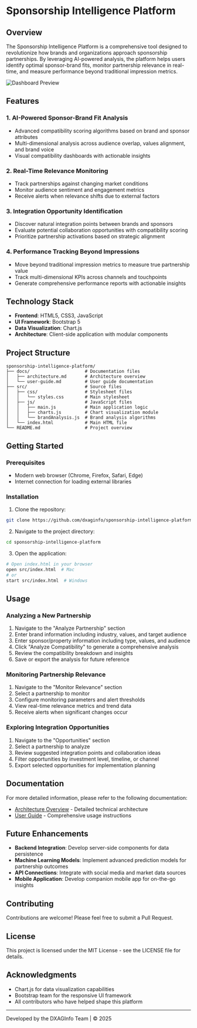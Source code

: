 # Sponsorship Intelligence Platform

## Overview

The Sponsorship Intelligence Platform is a comprehensive tool designed to revolutionize how brands and organizations approach sponsorship partnerships. By leveraging AI-powered analysis, the platform helps users identify optimal sponsor-brand fits, monitor partnership relevance in real-time, and measure performance beyond traditional impression metrics.

![Dashboard Preview](https://via.placeholder.com/800x450?text=Sponsorship+Intelligence+Platform)

## Features

### 1. AI-Powered Sponsor-Brand Fit Analysis
- Advanced compatibility scoring algorithms based on brand and sponsor attributes
- Multi-dimensional analysis across audience overlap, values alignment, and brand voice
- Visual compatibility dashboards with actionable insights

### 2. Real-Time Relevance Monitoring
- Track partnerships against changing market conditions
- Monitor audience sentiment and engagement metrics
- Receive alerts when relevance shifts due to external factors

### 3. Integration Opportunity Identification
- Discover natural integration points between brands and sponsors
- Evaluate potential collaboration opportunities with compatibility scoring
- Prioritize partnership activations based on strategic alignment

### 4. Performance Tracking Beyond Impressions
- Move beyond traditional impression metrics to measure true partnership value
- Track multi-dimensional KPIs across channels and touchpoints
- Generate comprehensive performance reports with actionable insights

## Technology Stack

- **Frontend**: HTML5, CSS3, JavaScript
- **UI Framework**: Bootstrap 5
- **Data Visualization**: Chart.js
- **Architecture**: Client-side application with modular components

## Project Structure

```
sponsorship-intelligence-platform/
├── docs/                     # Documentation files
│   ├── architecture.md       # Architecture overview
│   └── user-guide.md         # User guide documentation
├── src/                      # Source files
│   ├── css/                  # Stylesheet files
│   │   └── styles.css        # Main stylesheet
│   ├── js/                   # JavaScript files
│   │   ├── main.js           # Main application logic
│   │   ├── charts.js         # Chart visualization module
│   │   └── brandAnalysis.js  # Brand analysis algorithms
│   └── index.html            # Main HTML file
└── README.md                 # Project overview
```

## Getting Started

### Prerequisites
- Modern web browser (Chrome, Firefox, Safari, Edge)
- Internet connection for loading external libraries

### Installation

1. Clone the repository:
```bash
git clone https://github.com/dxaginfo/sponsorship-intelligence-platform.git
```

2. Navigate to the project directory:
```bash
cd sponsorship-intelligence-platform
```

3. Open the application:
```bash
# Open index.html in your browser
open src/index.html  # Mac
# or
start src/index.html  # Windows
```

## Usage

### Analyzing a New Partnership

1. Navigate to the "Analyze Partnership" section
2. Enter brand information including industry, values, and target audience
3. Enter sponsor/property information including type, values, and audience
4. Click "Analyze Compatibility" to generate a comprehensive analysis
5. Review the compatibility breakdown and insights
6. Save or export the analysis for future reference

### Monitoring Partnership Relevance

1. Navigate to the "Monitor Relevance" section
2. Select a partnership to monitor
3. Configure monitoring parameters and alert thresholds
4. View real-time relevance metrics and trend data
5. Receive alerts when significant changes occur

### Exploring Integration Opportunities

1. Navigate to the "Opportunities" section
2. Select a partnership to analyze
3. Review suggested integration points and collaboration ideas
4. Filter opportunities by investment level, timeline, or channel
5. Export selected opportunities for implementation planning

## Documentation

For more detailed information, please refer to the following documentation:

- [Architecture Overview](docs/architecture.md) - Detailed technical architecture
- [User Guide](docs/user-guide.md) - Comprehensive usage instructions

## Future Enhancements

- **Backend Integration**: Develop server-side components for data persistence
- **Machine Learning Models**: Implement advanced prediction models for partnership outcomes
- **API Connections**: Integrate with social media and market data sources
- **Mobile Application**: Develop companion mobile app for on-the-go insights

## Contributing

Contributions are welcome! Please feel free to submit a Pull Request.

## License

This project is licensed under the MIT License - see the LICENSE file for details.

## Acknowledgments

- Chart.js for data visualization capabilities
- Bootstrap team for the responsive UI framework
- All contributors who have helped shape this platform

---

Developed by the DXAGInfo Team | © 2025